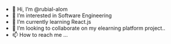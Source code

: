 - 👋 Hi, I’m @rubial-alom
- 👀 I’m interested in Software Engineering
- 🌱 I’m currently learning React.js
- 💞️ I’m looking to collaborate on my elearning platform project..
- 📫 How to reach me ...

<!---
rubial-alom/rubial-alom is a ✨ special ✨ repository because its `README.md` (this file) appears on your GitHub profile.
You can click the Preview link to take a look at your changes.
--->
